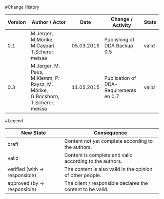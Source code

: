 #Change History
	
|Version	|Author / Actor					|Date		|Change / Activity	|State	|
| --------- | ----------------------------- | --------- | --------------	| -----	|
|0.1		|M.Jerger, M.Mörike, M.Caspari, T.Scherer, meissa|05.03.2015	|Publishing of DDA Backup 0.5	|valid	|
|0.3		|M.Jerger, M. Paus, M.Klemm, P. Raysz, M. Mörike, G.Bockhorn, T.Scherer, meissa |11.05.2015	|Publication of DDA-Requirements en 0.7	|valid	|

#Legend

|New State						|Consequence	|
| ----------------------------- | ------------- |
|draft							|Content not yet complete according to the authors.|
|valid							|Content is complete and valid according to the authors.|
|verified (with → responsible)	|The content is also valid in the opinion of other people.|
|approved (by → responsible)	|The client / responsible declares the content to be valid.|
